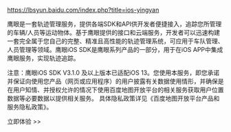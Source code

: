 https://lbsyun.baidu.com/index.php?title=ios-yingyan

鹰眼是一套轨迹管理服务，提供各端SDK和API供开发者便捷接入，追踪您所管理的车辆/人员等运动物体。基于鹰眼提供的接口和云端服务，开发者可以迅速构建一套完全属于您自己的完整、精准且高性能的轨迹管理系统，可应用于车队管理、人员管理等领域。鹰眼iOS SDK是鹰眼系列产品的一部分，用于在iOS APP中集成鹰眼服务，实现轨迹追踪。

注意：鹰眼iOS SDK V3.1.0 及以上版本已适配iOS 13。您使用本服务，即您承诺并保证向使用您产品（网页或应用程序）的用户披露有关数据使用情形，并确保是在用户知情、并授权允许的情况下使用百度地图开放平台的相关服务获取用户位置数据等必要数据以提供相关服务。 具体隐私政策详见《百度地图开放平台产品和服务隐私政策》。

立即体验 >>